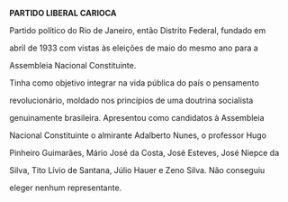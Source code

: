 **PARTIDO LIBERAL CARIOCA**



Partido político do Rio de Janeiro, então Distrito Federal, fundado em

abril de 1933 com vistas às eleições de maio do mesmo ano para a

Assembleia Nacional Constituinte.



Tinha como objetivo integrar na vida pública do país o pensamento

revolucionário, moldado nos princípios de uma doutrina socialista

genuinamente brasileira. Apresentou como candidatos à Assembleia

Nacional Constituinte o almirante Adalberto Nunes, o professor Hugo

Pinheiro Guimarães, Mário José da Costa, José Esteves, José Niepce da

Silva, Tito Lívio de Santana, Júlio Hauer e Zeno Silva. Não conseguiu

eleger nenhum representante.



